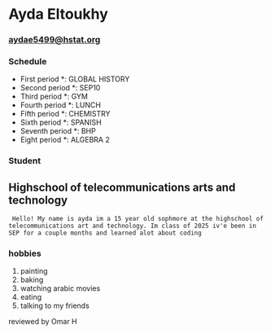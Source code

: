# Ayda Eltoukhy
### aydae5499@hstat.org
### Schedule

* First period *: GLOBAL HISTORY
* Second period *: SEP10
*  Third period *: GYM
* Fourth period *: LUNCH
* Fifth period *: CHEMISTRY
* Sixth period *: SPANISH
* Seventh period *: BHP
* Eight period *: ALGEBRA 2
### Student
## Highschool of telecommunications arts and technology
` Hello! My name is ayda im a 15 year old sophmore at the highschool of telecommunications art and technology. Im class of 2025 iv'e been in SEP for a couple months and learned alot about coding`
### hobbies
1. painting
2. baking
3. watching arabic movies
4. eating
5. talking to my friends

reviewed by Omar H